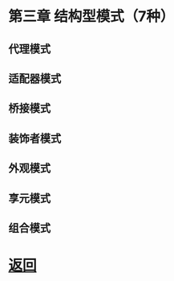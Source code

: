 # 第三章 结构型模式（7种）

## 代理模式

## 适配器模式

## 桥接模式

## 装饰者模式

## 外观模式

## 享元模式

## 组合模式

# [返回](../%E8%AE%BE%E8%AE%A1%E6%A8%A1%E5%BC%8F.md)